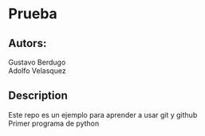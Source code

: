 # Prueba

## Autors:
Gustavo Berdugo <br/>
Adolfo Velasquez

## Description
Este repo es un ejemplo para aprender a usar git y github <br/>
Primer programa de python

